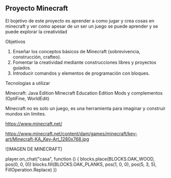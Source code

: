 ## Proyecto Minecraft 
El bojetivo de este proyecto es aprender a como jugar y crea cosas en minecraft y ver como 
apesar de un ser un juego se puede aprender y se puede explorar la creatividad 

Objetivos 

1. Enseñar los conceptos básicos de Minecraft (sobrevivencia, construcción, crafteo).
2. Fomentar la creatividad mediante construcciones libres y proyectos guiados.
3. Introducir comandos y elementos de programación con bloques.

Tecnologias a utilizar 

Minecraft: Java Edition
Minecraft Education Edition
Mods y complementos (OptiFine, WorldEdit)

Minecraft no es solo un juego, es una herramienta para imaginar y construir mundos sin límites.

https://www.minecraft.net/

https://www.minecraft.net/content/dam/games/minecraft/key-art/Minecraft-KA_Key-Art_1280x768.jpg

![IMAGEN DE MINECRAFT] 

player.on_chat("casa", function () {
    blocks.place(BLOCKS.OAK_WOOD, pos(0, 0, 0))
    blocks.fill(BLOCKS.OAK_PLANKS, pos(1, 0, 0), pos(5, 3, 5), FillOperation.Replace)
})
